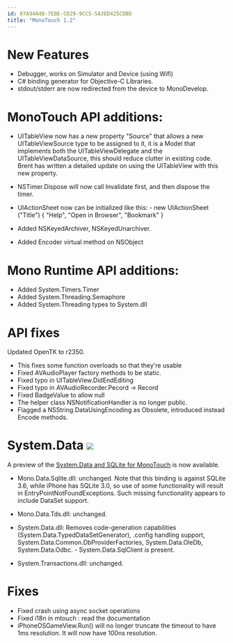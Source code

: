 ```yaml
---
id: 87A94A4B-7EBE-CD29-9CC5-5A3ED425CDBD
title: "MonoTouch 1.2"
---
```


<a name="New_Features" class="injected"></a>


# New Features

-  Debugger, works on Simulator and Device (using Wifi)
-  C# binding generator for Objective-C Libraries.
-  stdout/stderr are now redirected from the device to MonoDevelop.


 <a name="MonoTouch_API_additions:" class="injected"></a>


# MonoTouch API additions:

-  UITableView now has a new property "Source" that allows a new UITableViewSource type to be assigned to it, it is a Model that implements both the UITableViewDelegate and the UITableViewDataSource, this should reduce clutter in existing code. Brent has written a detailed update on using the UITableView with this new property. 
-  NSTimer.Dispose will now call Invalidate first, and then dispose the timer. 
-  UIActionSheet now can be initialized like this: -   new UIActionSheet ("Title") { "Help", "Open in Browser", "Bookmark" } 


 
-  Added NSKeyedArchiver, NSKeyedUnarchiver.
-  Added Encoder virtual method on NSObject


 <a name="Mono_Runtime_API_additions:" class="injected"></a>


# Mono Runtime API additions:

-  Added System.Timers.Timer
-  Added System.Threading.Semaphore
-  Added System.Threading types to System.dll


 <a name="API_fixes" class="injected"></a>


# API fixes

Updated OpenTK to r2350.

-  This fixes some function overloads so that they're usable
-  Fixed AVAudioPlayer factory methods to be static.
-  Fixed typo in UITableView.DidEndEditing
-  Fixed typo in AVAudioRecorder.Pecord -&gt; Record
-  Fixed BadgeValue to allow null
-  The helper class NSNotificationHandler is no longer public.
-  Flagged a NSString.DataUsingEncoding as Obsolete, introduced instead Encode methods. 


 <a name="" class="injected"></a>


#  **System.Data** [ <span class="icon"><img src="monotouch_1.2/Images/icon-trans.gif"></span>](http://ios.xamarin.com/Releases/MonoTouch_1/MonoTouch_1.2#)

A preview of the [System.Data and SQLite for MonoTouch](http://ios.xamarin.com/Documentation/System.Data) is now available.

-  Mono.Data.Sqlite.dll: unchanged. Note that this binding is against SQLite 3.6, while iPhone has SQLite 3.0, so use of some functionality will result in EntryPointNotFoundExceptions. Such missing functionality appears to include DataSet support. 
-  Mono.Data.Tds.dll: unchanged.
-  System.Data.dll: Removes code-generation capabilities (System.Data.TypedDataSetGenerator), .config handling support, System.Data.Common.DbProviderFactories, System.Data.OleDb, System.Data.Odbc. -   System.Data.SqlClient  *is*  present. 


 
-  System.Transactions.dll: unchanged.


 <a name="Fixes" class="injected"></a>


# Fixes

-  Fixed crash using async socket operations
-  Fixed i18n in mtouch : read the documentation
-  iPhoneOSGameView.Run() will no longer truncate the timeout to have 1ms resolution. It will now have 100ns resolution.
